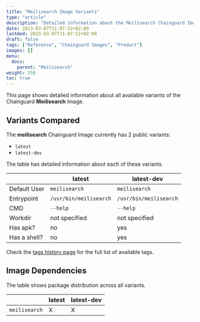 ```yaml
---
title: "Meilisearch Image Variants"
type: "article"
description: "Detailed information about the Meilisearch Chainguard Image variants"
date: 2023-03-07T11:07:52+02:00
lastmod: 2023-03-07T11:07:52+02:00
draft: false
tags: ["Reference", "Chainguard Images", "Product"]
images: []
menu:
  docs:
    parent: "Meilisearch"
weight: 550
toc: true
---
```


This page shows detailed information about all available variants of the Chainguard **Meilisearch** Image.

## Variants Compared
The **meilisearch** Chainguard Image currently has 2 public variants: 

- `latest`
- `latest-dev`

The table has detailed information about each of these variants.

|              | latest                 | latest-dev             |
|--------------|------------------------|------------------------|
| Default User | `meilisearch`          | `meilisearch`          |
| Entrypoint   | `/usr/bin/meilisearch` | `/usr/bin/meilisearch` |
| CMD          | `--help`               | `--help`               |
| Workdir      | not specified          | not specified          |
| Has apk?     | no                     | yes                    |
| Has a shell? | no                     | yes                    |

Check the [tags history page](/chainguard/chainguard-images/reference/meilisearch/tags_history/) for the full list of available tags.
## Image Dependencies
The table shows package distribution across all variants.

|               | latest | latest-dev |
|---------------|--------|------------|
| `meilisearch` | X      | X          |

